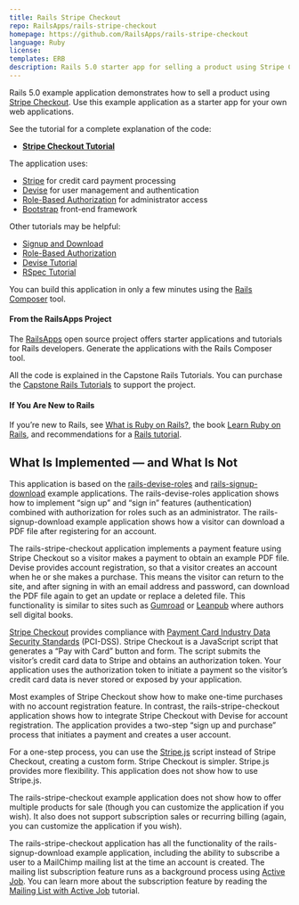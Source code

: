 ```yaml
---
title: Rails Stripe Checkout
repo: RailsApps/rails-stripe-checkout
homepage: https://github.com/RailsApps/rails-stripe-checkout
language: Ruby
license:
templates: ERB
description: Rails 5.0 starter app for selling a product using Stripe Checkout
---
```


Rails 5.0 example application demonstrates how to sell a product using
[Stripe Checkout](https://stripe.com/checkout). Use this example
application as a starter app for your own web applications.

See the tutorial for a complete explanation of the code:

  - [**Stripe Checkout
    Tutorial**](https://tutorials.railsapps.org/rails-stripe-checkout)

The application uses:

  - [Stripe](https://stripe.com/) for credit card payment processing
  - [Devise](https://github.com/plataformatec/devise) for user
    management and authentication
  - [Role-Based
    Authorization](http://railsapps.github.io/rails-devise-roles) for
    administrator access
  - [Bootstrap](http://getbootstrap.com/) front-end framework

Other tutorials may be helpful:

  - [Signup and
    Download](https://tutorials.railsapps.org/rails-signup-download)
  - [Role-Based
    Authorization](http://railsapps.github.io/rails-devise-roles)
  - [Devise Tutorial](http://railsapps.github.io/rails-devise/)
  - [RSpec Tutorial](http://railsapps.github.io/rspec.html)

You can build this application in only a few minutes using the [Rails
Composer](http://railsapps.github.io/rails-composer/)
tool.

#### From the RailsApps Project

The [RailsApps](http://railsapps.github.io/) open source project offers
starter applications and tutorials for Rails developers. Generate the
applications with the Rails Composer tool.

All the code is explained in the Capstone Rails Tutorials. You can
purchase the [Capstone Rails
Tutorials](https://tutorials.railsapps.org/) to support the project.

#### If You Are New to Rails

If you’re new to Rails, see [What is Ruby on
Rails?](http://railsapps.github.io/what-is-ruby-rails.html), the book
[Learn Ruby on Rails](http://learn-rails.com/learn-ruby-on-rails.html),
and recommendations for a [Rails
tutorial](https://tutorials.railsapps.org/rails-tutorial).

## What Is Implemented — and What Is Not

This application is based on the
[rails-devise-roles](https://github.com/RailsApps/rails-devise-roles)
and
[rails-signup-download](https://github.com/RailsApps/rails-signup-download)
example applications. The rails-devise-roles application shows how to
implement “sign up” and “sign in” features (authentication) combined
with authorization for roles such as an administrator. The
rails-signup-download example application shows how a visitor can
download a PDF file after registering for an account.

The rails-stripe-checkout application implements a payment feature using
Stripe Checkout so a visitor makes a payment to obtain an example PDF
file. Devise provides account registration, so that a visitor creates an
account when he or she makes a purchase. This means the visitor can
return to the site, and after signing in with an email address and
password, can download the PDF file again to get an update or replace a
deleted file. This functionality is similar to sites such as
[Gumroad](https://gumroad.com/) or [Leanpub](https://leanpub.com/) where
authors sell digital books.

[Stripe Checkout](https://stripe.com/checkout) provides compliance with
[Payment Card Industry Data Security
Standards](https://www.pcisecuritystandards.org/) (PCI-DSS). Stripe
Checkout is a JavaScript script that generates a “Pay with Card” button
and form. The script submits the visitor’s credit card data to Stripe
and obtains an authorization token. Your application uses the
authorization token to initiate a payment so the visitor’s credit card
data is never stored or exposed by your application.

Most examples of Stripe Checkout show how to make one-time purchases
with no account registration feature. In contrast, the
rails-stripe-checkout application shows how to integrate Stripe Checkout
with Devise for account registration. The application provides a
two-step “sign up and purchase” process that initiates a payment and
creates a user account.

For a one-step process, you can use the
[Stripe.js](https://stripe.com/docs/stripe.js) script instead of Stripe
Checkout, creating a custom form. Stripe Checkout is simpler. Stripe.js
provides more flexibility. This application does not show how to use
Stripe.js.

The rails-stripe-checkout example application does not show how to offer
multiple products for sale (though you can customize the application if
you wish). It also does not support subscription sales or recurring
billing (again, you can customize the application if you wish).

The rails-stripe-checkout application has all the functionality of the
rails-signup-download example application, including the ability to
subscribe a user to a MailChimp mailing list at the time an account is
created. The mailing list subscription feature runs as a background
process using [Active
Job](https://github.com/rails/rails/tree/master/activejob). You can
learn more about the subscription feature by reading the [Mailing List
with Active Job](https://tutorials.railsapps.org/rails-mailinglist-activejob) tutorial.
